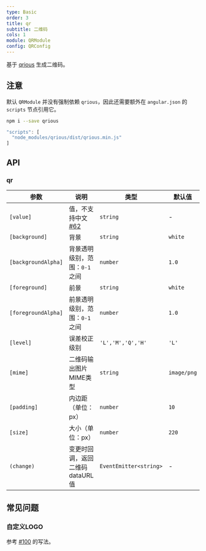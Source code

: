```yaml
---
type: Basic
order: 3
title: qr
subtitle: 二维码
cols: 1
module: QRModule
config: QRConfig
---
```


基于 [qrious](https://neocotic.com/qrious) 生成二维码。

## 注意

默认 `QRModule` 并没有强制依赖 `qrious`，因此还需要额外在 `angular.json` 的 `scripts` 节点引用它。

```bash
npm i --save qrious
```

```ts
"scripts": [
  "node_modules/qrious/dist/qrious.min.js"
]
```

## API

### qr

参数 | 说明 | 类型 | 默认值
----|------|-----|------
`[value]` | 值，不支持中文 [#62](https://github.com/neocotic/qrious/issues/62) | `string` | -
`[background]` | 背景 | `string` | `white`
`[backgroundAlpha]` | 背景透明级别，范围：`0-1` 之间 | `number` | `1.0`
`[foreground]` | 前景 | `string` | `white`
`[foregroundAlpha]` | 前景透明级别，范围：`0-1` 之间 | `number` | `1.0`
`[level]` | 误差校正级别 | `'L','M','Q','H'` | `'L'`
`[mime]` | 二维码输出图片MIME类型 | `string` | `image/png`
`[padding]` | 内边距（单位：px） | `number` | `10`
`[size]` | 大小（单位：px） | `number` | `220`
`(change)` | 变更时回调，返回二维码dataURL值 | `EventEmitter<string>` | -

## 常见问题

### 自定义LOGO

参考 [#100](https://github.com/neocotic/qrious/issues/100#issuecomment-308249343) 的写法。
